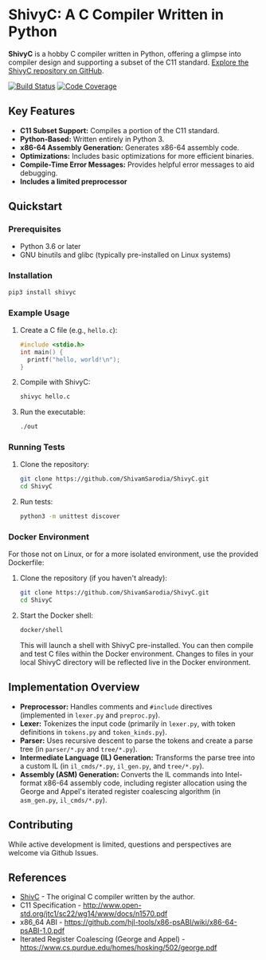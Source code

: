 # ShivyC: A C Compiler Written in Python

**ShivyC** is a hobby C compiler written in Python, offering a glimpse into compiler design and supporting a subset of the C11 standard.  [Explore the ShivyC repository on GitHub](https://github.com/ShivamSarodia/ShivyC).

[![Build Status](https://travis-ci.org/ShivamSarodia/ShivyC.svg?branch=master)](https://travis-ci.org/ShivamSarodia/ShivyC)
[![Code Coverage](https://codecov.io/gh/ShivamSarodia/ShivyC/branch/master/graph/badge.svg)](https://codecov.io/gh/ShivamSarodia/ShivyC)

## Key Features

*   **C11 Subset Support:** Compiles a portion of the C11 standard.
*   **Python-Based:** Written entirely in Python 3.
*   **x86-64 Assembly Generation:** Generates x86-64 assembly code.
*   **Optimizations:** Includes basic optimizations for more efficient binaries.
*   **Compile-Time Error Messages:** Provides helpful error messages to aid debugging.
*   **Includes a limited preprocessor**

## Quickstart

### Prerequisites

*   Python 3.6 or later
*   GNU binutils and glibc (typically pre-installed on Linux systems)

### Installation

```bash
pip3 install shivyc
```

### Example Usage

1.  Create a C file (e.g., `hello.c`):

    ```c
    #include <stdio.h>
    int main() {
      printf("hello, world!\n");
    }
    ```

2.  Compile with ShivyC:

    ```bash
    shivyc hello.c
    ```

3.  Run the executable:

    ```bash
    ./out
    ```

### Running Tests

1.  Clone the repository:

    ```bash
    git clone https://github.com/ShivamSarodia/ShivyC.git
    cd ShivyC
    ```

2.  Run tests:

    ```bash
    python3 -m unittest discover
    ```

### Docker Environment

For those not on Linux, or for a more isolated environment, use the provided Dockerfile:

1.  Clone the repository (if you haven't already):

    ```bash
    git clone https://github.com/ShivamSarodia/ShivyC.git
    cd ShivyC
    ```

2.  Start the Docker shell:

    ```bash
    docker/shell
    ```

    This will launch a shell with ShivyC pre-installed. You can then compile and test C files within the Docker environment.  Changes to files in your local ShivyC directory will be reflected live in the Docker environment.

## Implementation Overview

*   **Preprocessor:** Handles comments and `#include` directives (implemented in `lexer.py` and `preproc.py`).
*   **Lexer:** Tokenizes the input code (primarily in `lexer.py`, with token definitions in `tokens.py` and `token_kinds.py`).
*   **Parser:** Uses recursive descent to parse the tokens and create a parse tree (in `parser/*.py` and `tree/*.py`).
*   **Intermediate Language (IL) Generation:** Transforms the parse tree into a custom IL (in `il_cmds/*.py`, `il_gen.py`, and `tree/*.py`).
*   **Assembly (ASM) Generation:** Converts the IL commands into Intel-format x86-64 assembly code, including register allocation using the George and Appel's iterated register coalescing algorithm (in `asm_gen.py`, `il_cmds/*.py`).

## Contributing

While active development is limited, questions and perspectives are welcome via Github Issues.

## References

*   [ShivC](https://github.com/ShivamSarodia/ShivC) - The original C compiler written by the author.
*   C11 Specification - http://www.open-std.org/jtc1/sc22/wg14/www/docs/n1570.pdf
*   x86\_64 ABI - https://github.com/hjl-tools/x86-psABI/wiki/x86-64-psABI-1.0.pdf
*   Iterated Register Coalescing (George and Appel) - https://www.cs.purdue.edu/homes/hosking/502/george.pdf